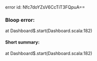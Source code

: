 error id: Nfc7doYZsV6CcTiT3FQpuA==
### Bloop error:

at Dashboard$.start(Dashboard.scala:182)
#### Short summary: 

at Dashboard$.start(Dashboard.scala:182)